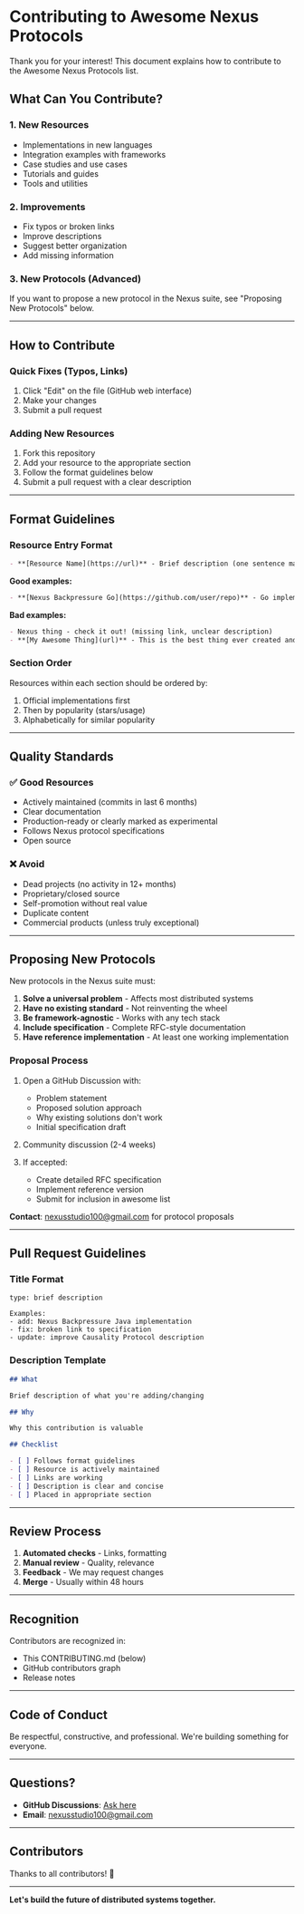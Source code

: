 # Contributing to Awesome Nexus Protocols

Thank you for your interest! This document explains how to contribute to the Awesome Nexus Protocols list.

## What Can You Contribute?

### 1. New Resources
- Implementations in new languages
- Integration examples with frameworks
- Case studies and use cases
- Tutorials and guides
- Tools and utilities

### 2. Improvements
- Fix typos or broken links
- Improve descriptions
- Suggest better organization
- Add missing information

### 3. New Protocols (Advanced)
If you want to propose a new protocol in the Nexus suite, see "Proposing New Protocols" below.

---

## How to Contribute

### Quick Fixes (Typos, Links)

1. Click "Edit" on the file (GitHub web interface)
2. Make your changes
3. Submit a pull request

### Adding New Resources

1. Fork this repository
2. Add your resource to the appropriate section
3. Follow the format guidelines below
4. Submit a pull request with a clear description

---

## Format Guidelines

### Resource Entry Format

```markdown
- **[Resource Name](https://url)** - Brief description (one sentence max). ![Optional Badge](badge-url)
```

**Good examples:**
```markdown
- **[Nexus Backpressure Go](https://github.com/user/repo)** - Go implementation with native concurrency. ![Stars](https://img.shields.io/github/stars/user/repo)
```

**Bad examples:**
```markdown
- Nexus thing - check it out! (missing link, unclear description)
- **[My Awesome Thing](url)** - This is the best thing ever created and you should definitely use it because... (too long, not descriptive)
```

### Section Order

Resources within each section should be ordered by:
1. Official implementations first
2. Then by popularity (stars/usage)
3. Alphabetically for similar popularity

---

## Quality Standards

### ✅ Good Resources

- Actively maintained (commits in last 6 months)
- Clear documentation
- Production-ready or clearly marked as experimental
- Follows Nexus protocol specifications
- Open source

### ❌ Avoid

- Dead projects (no activity in 12+ months)
- Proprietary/closed source
- Self-promotion without real value
- Duplicate content
- Commercial products (unless truly exceptional)

---

## Proposing New Protocols

New protocols in the Nexus suite must:

1. **Solve a universal problem** - Affects most distributed systems
2. **Have no existing standard** - Not reinventing the wheel
3. **Be framework-agnostic** - Works with any tech stack
4. **Include specification** - Complete RFC-style documentation
5. **Have reference implementation** - At least one working implementation

### Proposal Process

1. Open a GitHub Discussion with:
   - Problem statement
   - Proposed solution approach
   - Why existing solutions don't work
   - Initial specification draft
   
2. Community discussion (2-4 weeks)

3. If accepted:
   - Create detailed RFC specification
   - Implement reference version
   - Submit for inclusion in awesome list

**Contact**: nexusstudio100@gmail.com for protocol proposals

---

## Pull Request Guidelines

### Title Format

```
type: brief description

Examples:
- add: Nexus Backpressure Java implementation
- fix: broken link to specification
- update: improve Causality Protocol description
```

### Description Template

```markdown
## What

Brief description of what you're adding/changing

## Why

Why this contribution is valuable

## Checklist

- [ ] Follows format guidelines
- [ ] Resource is actively maintained
- [ ] Links are working
- [ ] Description is clear and concise
- [ ] Placed in appropriate section
```

---

## Review Process

1. **Automated checks** - Links, formatting
2. **Manual review** - Quality, relevance
3. **Feedback** - We may request changes
4. **Merge** - Usually within 48 hours

---

## Recognition

Contributors are recognized in:
- This CONTRIBUTING.md (below)
- GitHub contributors graph
- Release notes

---

## Code of Conduct

Be respectful, constructive, and professional. We're building something for everyone.

---

## Questions?

- **GitHub Discussions**: [Ask here](https://github.com/Tryboy869/awesome-nexus-protocols/discussions)
- **Email**: nexusstudio100@gmail.com

---

## Contributors

Thanks to all contributors! 🎉

<!-- This section will be auto-generated -->

---

**Let's build the future of distributed systems together.**